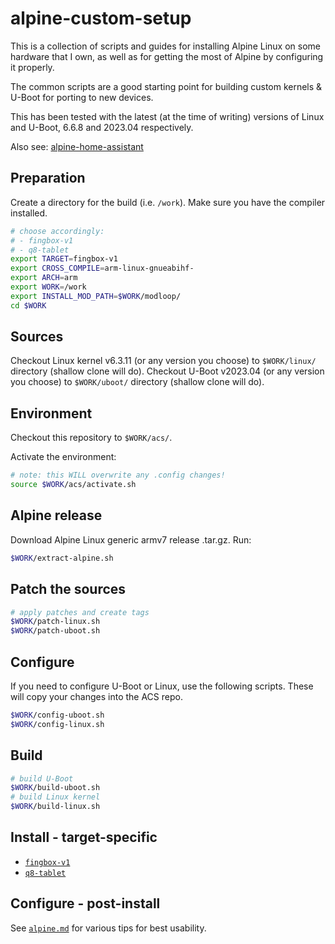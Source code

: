 # alpine-custom-setup

This is a collection of scripts and guides for installing Alpine Linux on some hardware that I own, as well as for getting the most of Alpine by configuring it properly.

The common scripts are a good starting point for building custom kernels & U-Boot for porting to new devices.

This has been tested with the latest (at the time of writing) versions of Linux and U-Boot, 6.6.8 and 2023.04 respectively.

Also see: [alpine-home-assistant](https://github.com/kuba2k2/alpine-home-assistant)

## Preparation

Create a directory for the build (i.e. `/work`). Make sure you have the compiler installed.

```bash
# choose accordingly:
# - fingbox-v1
# - q8-tablet
export TARGET=fingbox-v1
export CROSS_COMPILE=arm-linux-gnueabihf-
export ARCH=arm
export WORK=/work
export INSTALL_MOD_PATH=$WORK/modloop/
cd $WORK
```

## Sources

Checkout Linux kernel v6.3.11 (or any version you choose) to `$WORK/linux/` directory (shallow clone will do).
Checkout U-Boot v2023.04 (or any version you choose) to `$WORK/uboot/` directory (shallow clone will do).

## Environment

Checkout this repository to `$WORK/acs/`.

Activate the environment:

```bash
# note: this WILL overwrite any .config changes!
source $WORK/acs/activate.sh
```

## Alpine release

Download Alpine Linux generic armv7 release .tar.gz. Run:

```bash
$WORK/extract-alpine.sh
```

## Patch the sources

```bash
# apply patches and create tags
$WORK/patch-linux.sh
$WORK/patch-uboot.sh
```

## Configure

If you need to configure U-Boot or Linux, use the following scripts. These will copy your changes into the ACS repo.

```bash
$WORK/config-uboot.sh
$WORK/config-linux.sh
```

## Build

```bash
# build U-Boot
$WORK/build-uboot.sh
# build Linux kernel
$WORK/build-linux.sh
```

## Install - target-specific

- [`fingbox-v1`](fingbox-v1/README.md)
- [`q8-tablet`](q8-tablet/README.md)

## Configure - post-install

See [`alpine.md`](alpine.md) for various tips for best usability.
